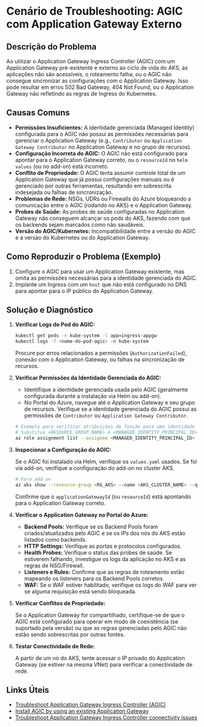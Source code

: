 # Cenário de Troubleshooting: AGIC com Application Gateway Externo

## Descrição do Problema

Ao utilizar o Application Gateway Ingress Controller (AGIC) com um Application Gateway pré-existente e externo ao ciclo de vida do AKS, as aplicações não são acessíveis, o roteamento falha, ou o AGIC não consegue sincronizar as configurações com o Application Gateway. Isso pode resultar em erros 502 Bad Gateway, 404 Not Found, ou o Application Gateway não refletindo as regras de Ingress do Kubernetes.

## Causas Comuns

*   **Permissões Insuficientes:** A identidade gerenciada (Managed Identity) configurada para o AGIC não possui as permissões necessárias para gerenciar o Application Gateway (e.g., `Contributor` ou `Application Gateway Contributor` no Application Gateway e no grupo de recursos).
*   **Configuração Incorreta do AGIC:** O AGIC não está configurado para apontar para o Application Gateway correto, ou o `resourceId` no `helm values` (ou no add-on) está incorreto.
*   **Conflito de Propriedade:** O AGIC tenta assumir controle total de um Application Gateway que já possui configurações manuais ou é gerenciado por outras ferramentas, resultando em sobrescrita indesejada ou falhas de sincronização.
*   **Problemas de Rede:** NSGs, UDRs ou Firewalls do Azure bloqueando a comunicação entre o AGIC (rodando no AKS) e o Application Gateway.
*   **Probes de Saúde:** As probes de saúde configuradas no Application Gateway não conseguem alcançar os pods do AKS, fazendo com que os backends sejam marcados como não saudáveis.
*   **Versão do AGIC/Kubernetes:** Incompatibilidade entre a versão do AGIC e a versão do Kubernetes ou do Application Gateway.

## Como Reproduzir o Problema (Exemplo)

1.  Configure o AGIC para usar um Application Gateway existente, mas omita as permissões necessárias para a identidade gerenciada do AGIC.
2.  Implante um Ingress com um `host` que não está configurado no DNS para apontar para o IP público do Application Gateway.

## Solução e Diagnóstico

1.  **Verificar Logs do Pod do AGIC:**

    ```bash
    kubectl get pods -n kube-system -l app=ingress-appgw
    kubectl logs -f <nome-do-pod-agic> -n kube-system
    ```

    Procure por erros relacionados a permissões (`AuthorizationFailed`), conexão com o Application Gateway, ou falhas na sincronização de recursos.

2.  **Verificar Permissões da Identidade Gerenciada do AGIC:**

    *   Identifique a identidade gerenciada usada pelo AGIC (geralmente configurada durante a instalação via Helm ou add-on).
    *   No Portal do Azure, navegue até o Application Gateway e seu grupo de recursos. Verifique se a identidade gerenciada do AGIC possui as permissões de `Contributor` ou `Application Gateway Contributor`.

    ```bash
    # Exemplo para verificar atribuições de função para uma identidade gerenciada
    # Substitua <RESOURCE_GROUP_NAME> e <MANAGED_IDENTITY_PRINCIPAL_ID>
    az role assignment list --assignee <MANAGED_IDENTITY_PRINCIPAL_ID> --scope /subscriptions/<SUBSCRIPTION_ID>/resourceGroups/<RESOURCE_GROUP_NAME>/providers/Microsoft.Network/applicationGateways/<APPLICATION_GATEWAY_NAME>
    ```

3.  **Inspecionar a Configuração do AGIC:**

    Se o AGIC foi instalado via Helm, verifique os `values.yaml` usados. Se foi via add-on, verifique a configuração do add-on no cluster AKS.

    ```bash
    # Para add-on
    az aks show --resource-group <RG_AKS> --name <AKS_CLUSTER_NAME> --query addonProfiles.ingressApplicationGateway.config
    ```

    Confirme que o `applicationGatewayId` (ou `resourceId`) está apontando para o Application Gateway correto.

4.  **Verificar o Application Gateway no Portal do Azure:**

    *   **Backend Pools:** Verifique se os Backend Pools foram criados/atualizados pelo AGIC e se os IPs dos nós do AKS estão listados como backends.
    *   **HTTP Settings:** Verifique as portas e protocolos configurados.
    *   **Health Probes:** Verifique o status das probes de saúde. Se estiverem falhando, investigue os logs da aplicação no AKS e as regras de NSG/Firewall.
    *   **Listeners e Rules:** Confirme que as regras de roteamento estão mapeando os listeners para os Backend Pools corretos.
    *   **WAF:** Se o WAF estiver habilitado, verifique os logs do WAF para ver se alguma requisição está sendo bloqueada.

5.  **Verificar Conflitos de Propriedade:**

    Se o Application Gateway for compartilhado, certifique-se de que o AGIC está configurado para operar em modo de coexistência (se suportado pela versão) ou que as regras gerenciadas pelo AGIC não estão sendo sobrescritas por outras fontes.

6.  **Testar Conectividade de Rede:**

    A partir de um nó do AKS, tente acessar o IP privado do Application Gateway (se estiver na mesma VNet) para verificar a conectividade de rede.

## Links Úteis

*   [Troubleshoot Application Gateway Ingress Controller (AGIC)](https://learn.microsoft.com/en-us/azure/application-gateway/ingress-controller-troubleshoot)
*   [Install AGIC by using an existing Application Gateway](https://learn.microsoft.com/en-us/azure/application-gateway/ingress-controller-install-existing)
*   [Troubleshoot Application Gateway Ingress Controller connectivity issues](https://learn.microsoft.com/en-us/troubleshoot/azure/azure-kubernetes/load-bal-ingress-c/troubleshoot-app-gateway-ingress-controller-connectivity-issues)

